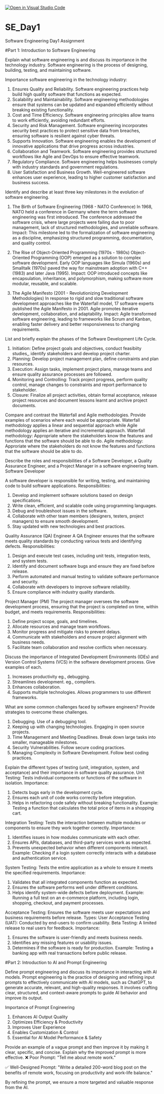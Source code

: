 [![Open in Visual Studio Code](https://classroom.github.com/assets/open-in-vscode-2e0aaae1b6195c2367325f4f02e2d04e9abb55f0b24a779b69b11b9e10269abc.svg)](https://classroom.github.com/online_ide?assignment_repo_id=18342228&assignment_repo_type=AssignmentRepo)
# SE_Day1
Software Engineering Day1 Assignment

#Part 1: Introduction to Software Engineering

Explain what software engineering is and discuss its importance in the technology industry.
Software engineering is the process of designing, building, testing, and maintaining software.

Importance software engineering in the technology industry:
1. Ensures Quality and Reliability. Software engineering practices help build high quality software that      functions as expected.
2. Scalability and Maintainability. Software engineering methodologies ensure that systems can be updated and expanded efficiently without breaking existing functionality.
3. Cost and Time Efficiency. Software engineering principles allow teams to work efficiently, avoiding redundant efforts.
4. Security and Risk Management. Software engineering incorporates security best practices to protect sensitive data from breaches, ensuring software is resilient against cyber threats.
5. Supports Innovation. Software engineering enables the development of innovative applications that drive progress across industries.
6. Collaboration and Teamwork. Software engineering provides structured workflows like Agile and DevOps to ensure effective teamwork.
7. Regulatory Compliance. Software engineering helps businesses comply with industry standards and government regulations.
8. User Satisfaction and Business Growth. Well-engineered software enhances user experience, leading to higher customer satisfaction and business success.


Identify and describe at least three key milestones in the evolution of software engineering.
1. The Birth of Software Engineering (1968 - NATO Conference)
In 1968, NATO held a conference in Germany where the term software engineering was first introduced. The conference addressed the software crisis, where large projects were failing due to poor management, lack of structured methodologies, and unreliable software.
Impact: This milestone led to the formalization of software engineering as a discipline, emphasizing structured programming, documentation, and quality control.

2. The Rise of Object-Oriented Programming (1970s - 1980s)
Object-Oriented Programming (OOP) emerged as a solution to complex software development. Early OOP languages like Simula (1960s) and Smalltalk (1970s) paved the way for mainstream adoption with C++ (1983) and later Java (1995).
Impact: OOP introduced concepts like encapsulation, inheritance, and polymorphism, making software more modular, reusable, and scalable.

3. The Agile Manifesto (2001 - Revolutionizing Development Methodologies)
In response to rigid and slow traditional software development approaches like the Waterfall model, 17 software experts published the Agile Manifesto in 2001. Agile promotes iterative development, collaboration, and adaptability.
Impact: Agile transformed software engineering, leading to frameworks like Scrum and Kanban, enabling faster delivery and better responsiveness to changing requirements.


List and briefly explain the phases of the Software Development Life Cycle.
1. Initiation: Define project goals and objectives, conduct feasibiity studies,, identify stakeholders and develop project charter.
2. Planning: Develop project management plan, define constraints and plan resources.
3. Execution: Assign tasks, implement project plans, manage teams and ensure quality assurance processes are followed.
4. Monitoring and Controlling: Track project progress, perform quality control, manage changes to constraints and report performance to stakeholder.
5. Closure: Finalize all project activities, obtain formal acceptance, release project resources and document lessons learnt and archive project documents.


Compare and contrast the Waterfall and Agile methodologies. Provide examples of scenarios where each would be appropriate.
Waterfall methodology applies a linear and sequential approach while Agile methodology applies an iterative and incremental approach.
Waterfall methodology: Appropriate where the stakeholders know the features and functions that the software should be able to do.
Agile methodology: Approriate where the stakeholders do not know the features and functions that the software should be able to do.


Describe the roles and responsibilities of a Software Developer, a Quality Assurance Engineer, and a Project Manager in a software engineering team.
Software Developer

A software developer is responsible for writing, testing, and maintaining code to build software applications.
Responsibilities:
1. Develop and implement software solutions based on design specifications.
2. Write clean, efficient, and scalable code using programming languages.
3. Debug and troubleshoot issues in the software.
4. Collaborate with other team members (designers, testers, project managers) to ensure smooth development.
5. Stay updated with new technologies and best practices.

Quality Assurance (QA) Engineer
A QA Engineer ensures that the software meets quality standards by conducting various tests and identifying defects.
Responsibilities:
1. Design and execute test cases, including unit tests, integration tests, and system tests.
2. Identify and document software bugs and ensure they are fixed before release.
3. Perform automated and manual testing to validate software performance and security.
4. Collaborate with developers to improve software reliability.
5. Ensure compliance with industry quality standards.

Project Manager (PM)
The project manager oversees the software development process, ensuring that the project is completed on time, within budget, and meets requirements.
Responsibilities:
1. Define project scope, goals, and timelines.
2. Allocate resources and manage team workflows.
3. Monitor progress and mitigate risks to prevent delays.
4. Communicate with stakeholders and ensure project alignment with business needs.
5. Facilitate team collaboration and resolve conflicts when necessary.


Discuss the importance of Integrated Development Environments (IDEs) and Version Control Systems (VCS) in the software development process. Give examples of each.
1. Increases productivity eg., debugging.
2. Streamlines development. eg., compilers.
3. Enhances collaboration. 
4. Supports multiple technologies. Allows programmers to use different frameworks.


What are some common challenges faced by software engineers? Provide strategies to overcome these challenges.
1. Debugging. Use of a debugging tool.
2. Keeping up with changing technologies. Engaging in open source projects.
3. Time Management and Meeting Deadlines. Break down large tasks into smaller, manageable milestones.
4. Security Vulnerabilities. Follow secure coding practices.
5. Managing Complexity in Software Development. Follow best coding practices.


Explain the different types of testing (unit, integration, system, and acceptance) and their importance in software quality assurance.
Unit Testing: Tests individual components or functions of the software in isolation.
Importance:
1. Detects bugs early in the development cycle.
2. Ensures each unit of code works correctly before integration.
3. Helps in refactoring code safely without breaking functionality.
Example: Testing a function that calculates the total price of items in a shopping cart.

Integration Testing: Tests the interaction between multiple modules or components to ensure they work together correctly.
Importance:
1. Identifies issues in how modules communicate with each other.
2. Ensures APIs, databases, and third-party services work as expected.
3. Prevents unexpected behavior when different components interact.
Example: Checking if a login system correctly interacts with a database and authentication service.

System Testing: Tests the entire application as a whole to ensure it meets the specified requirements.
Importance:
1. Validates that all integrated components function as expected.
2. Ensures the software performs well under different conditions.
3. Helps identify system-wide defects before deployment.
Example: Running a full test on an e-commerce platform, including login, shopping, checkout, and payment processes.

Acceptance Testing: Ensures the software meets user expectations and business requirements before release.
Types:
User Acceptance Testing (UAT): Conducted by end-users to confirm usability.
Beta Testing: A limited release to real users for feedback.
Importance:
1. Ensures the software is user-friendly and meets business needs.
2. Identifies any missing features or usability issues.
3. Determines if the software is ready for production.
Example: Testing a banking app with real transactions before public release.


#Part 2: Introduction to AI and Prompt Engineering


Define prompt engineering and discuss its importance in interacting with AI models.
Prompt engineering is the practice of designing and refining input prompts to effectively communicate with AI models, such as ChatGPT, to generate accurate, relevant, and high-quality responses. It involves crafting clear, structured, and context-aware prompts to guide AI behavior and improve its output.  

Importance of Prompt Engineering 

1. Enhances AI Output Quality
2. Optimizes Efficiency & Productivity
3. Improves User Experience
4. Enables Customization & Control  
5. Essential for AI Model Performance & Safety


Provide an example of a vague prompt and then improve it by making it clear, specific, and concise. Explain why the improved prompt is more effective.
❌ Poor Prompt:
"Tell me about remote work."

✅ Well-Designed Prompt:
"Write a detailed 200-word blog post on the benefits of remote work, focusing on productivity and work-life balance."

By refining the prompt, we ensure a more targeted and valuable response from the AI.